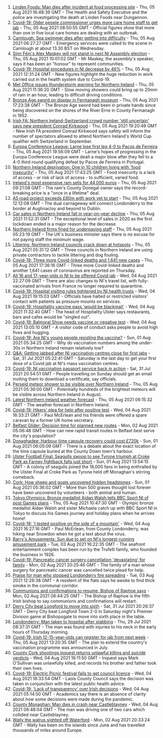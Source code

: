 1. [Linden Foods: Man dies after incident at food processing site](https://www.bbc.co.uk/news/uk-northern-ireland-58102060) - Thu, 05 Aug 2021 16:48:39 GMT - The Health and Safety Executive and the police are investigating the death at Linden Foods near Dungannon.
2. [Covid-19: Older people commissioner urges more care home staff to get jab](https://www.bbc.co.uk/news/uk-northern-ireland-58098341) - Thu, 05 Aug 2021 08:50:55 GMT - Official figures show that more than one in five local care homes are dealing with an outbreak.
3. [Carnlough: Sea swimmer dies after getting into difficulty](https://www.bbc.co.uk/news/uk-northern-ireland-58087650) - Thu, 05 Aug 2021 06:27:27 GMT - Emergency services were called to the scene in Carnlough at about 13.30 BST on Wednesday.
4. [Sinn Féin's Alex Maskey will not stand in next NI Assembly election](https://www.bbc.co.uk/news/uk-northern-ireland-58100954) - Thu, 05 Aug 2021 10:01:02 GMT - Mr Maskey, the assembly's speaker, says it has been an "honour" to represent communities.
5. [Covid-19: Hospital procedures in NI decrease by 46%](https://www.bbc.co.uk/news/uk-northern-ireland-58100956) - Thu, 05 Aug 2021 12:31:24 GMT - New figures highlight the huge reduction in work carried out in the health system due to Covid-19.
6. [Met Office issues thunderstorm warning for Northern Ireland](https://www.bbc.co.uk/news/uk-northern-ireland-58102048) - Thu, 05 Aug 2021 11:36:20 GMT - Slow moving showers could bring up to 20mm of rain in an hour, leading to difficult driving conditions.
7. [Bronze Age sword on display in Fermanagh museum](https://www.bbc.co.uk/news/uk-northern-ireland-58093268) - Thu, 05 Aug 2021 17:23:38 GMT - The Bronze Age sword had been in private hands since being discovered on the shores of the River Erne in County Fermanagh in 1952.
8. [Irish FA: Northern Ireland-Switzerland crowd number 'still uncertain' says new president Conrad Kirkwood](https://www.bbc.co.uk/sport/football/58108287) - Thu, 05 Aug 2021 19:20:49 GMT - New Irish FA president Conrad Kirkwood says safety will inform the number of spectators allowed to attend Northern Ireland's World Cup qualifier with Switzerland in September.
9. [Europa Conference League: Larne lose first leg 4-0 to Pacos de Ferreira](https://www.bbc.co.uk/sport/football/58062611) - Thu, 05 Aug 2021 19:56:09 GMT - Larne's hopes of progressing in the Europa Conference League were dealt a major blow after they fell to a 4-0 third round qualifying defeat by Pacos de Ferreira in Portugal.
10. [Northern Ireland deprivation: One in 10 children living with 'food insecurity'](https://www.bbc.co.uk/news/uk-northern-ireland-58100957) - Thu, 05 Aug 2021 17:43:25 GMT - Food insecurity is a lack of access - or risk of lack of access - to sufficient, varied food.
11. [Ireland's most expensive ram sells for 44,000 euros](https://www.bbc.co.uk/news/uk-northern-ireland-foyle-west-58098328) - Thu, 05 Aug 2021 09:21:08 GMT - The ram's County Donegal owner says the record-breaking price is a "once in a lifetime" deal.
12. [A5 road project exceeds £80m with work yet to start](https://www.bbc.co.uk/news/uk-northern-ireland-58090116) - Thu, 05 Aug 2021 12:12:08 GMT - The dual carriageway will connect Londonderry to the border at Aughnacloy and beyond to Dublin.
13. [Car sales in Northern Ireland fall in year-on-year decline](https://www.bbc.co.uk/news/uk-northern-ireland-58102058) - Thu, 05 Aug 2021 11:52:31 GMT - The exceptional level of sales in 2020 as the first lockdown ended is a major reason for the decrease.
14. [Northern Ireland firms fined for underpaying staff](https://www.bbc.co.uk/news/uk-northern-ireland-58090976) - Thu, 05 Aug 2021 05:23:19 GMT - The UK's business minister says there is no excuse for not paying staff the minimum wage.
15. [Littering: Northern Ireland councils crack down at hotspots](https://www.bbc.co.uk/news/uk-northern-ireland-57841202) - Thu, 05 Aug 2021 05:31:12 GMT - Three councils in Northern Ireland are using private contractors to tackle littering and dog fouling.
16. [Covid-19: Three more Covid-linked deaths and 1,641 new cases](https://www.bbc.co.uk/news/uk-northern-ireland-58104559) - Thu, 05 Aug 2021 17:36:16 GMT - Three more Covid-linked deaths and another 1,641 cases of coronavirus are reported on Thursday.
17. [All 16 and 17-year-olds in NI to be offered Covid jab](https://www.bbc.co.uk/news/uk-northern-ireland-58090121) - Wed, 04 Aug 2021 22:27:09 GMT - There are also changes to NI's travel list, with fully-vaccinated arrivals from France no longer required to quarantine.
18. [Covid-19: Hospital visiting rules tightened by NI health trusts](https://www.bbc.co.uk/news/uk-northern-ireland-58088267) - Wed, 04 Aug 2021 19:15:03 GMT - Officials have halted or restricted visitors' contact with patients as pressure mounts on services.
19. [Covid-19: Hospitality vaccine pass 'would be blackmail'](https://www.bbc.co.uk/news/uk-northern-ireland-58084640) - Wed, 04 Aug 2021 11:32:40 GMT - The head of Hospitality Ulster says restaurants, bars and cafes would be "singled out".
20. [Covid-19: Balmoral Show needs vaccine or negative test](https://www.bbc.co.uk/news/uk-northern-ireland-58088145) - Wed, 04 Aug 2021 13:05:10 GMT - A visitor code of conduct asks people to avoid high fives and hugging.
21. [Covid-19: Are NI's young people resisting the vaccine?](https://www.bbc.co.uk/news/uk-northern-ireland-57975927) - Sun, 01 Aug 2021 05:34:25 GMT - Why do vaccination numbers among the under-30s in Northern Ireland remain relatively low?
22. [Q&A: Getting jabbed after NI vaccination centres close for first jabs](https://www.bbc.co.uk/news/uk-northern-ireland-politics-57986801) - Sat, 31 Jul 2021 05:22:41 GMT - Saturday is the last day to get your first dose of a Covid jab at NI's mass vaccination centres.
23. [Covid-19: NI vaccination passport service back in action](https://www.bbc.co.uk/news/uk-northern-ireland-58024225) - Sat, 31 Jul 2021 20:54:51 GMT - People travelling on Sunday should get an email inviting them to download a certificate, say officials.
24. [Perseid meteor shower to be visible over Northern Ireland](https://www.bbc.co.uk/news/uk-northern-ireland-58090973) - Thu, 05 Aug 2021 05:36:00 GMT - Potentially hundreds of the brightest meteors will be visible across Northern Ireland in August.
25. [Latest Northern Ireland weather forecast](https://www.bbc.co.uk/news/uk-northern-ireland-26018439) - Thu, 05 Aug 2021 06:15:32 GMT - The weather forecast in Northern Ireland.
26. [Covid-19: Hikers' plea for help after positive test](https://www.bbc.co.uk/news/uk-northern-ireland-58075183) - Wed, 04 Aug 2021 16:33:21 GMT - Paul McErlean and his friends were offered a spare caravan by a former UK home secretary.
27. [Belfast Glider: Decision time for planned new routes](https://www.bbc.co.uk/news/uk-northern-ireland-politics-58005194) - Mon, 02 Aug 2021 05:06:48 GMT - How can new rapid transit routes in Belfast best serve the city's population?
28. [Donaghadee: Harbour time capsule recovery could cost £720k](https://www.bbc.co.uk/news/uk-northern-ireland-58034552) - Sun, 01 Aug 2021 06:05:09 GMT - There is a debate about the exact location of the time capsule buried at the County Down town's harbour.
29. [Ulster Football Final: Seagulls swoop to see Tyrone triumph at Croke Park as Farney fightback falls just short](https://www.bbc.co.uk/sport/gaelic-games/58047181) - Sun, 01 Aug 2021 13:54:15 GMT - A colony of seagulls joined the 18,000 fans in being enthralled by the Ulster Final at Croke Park as Tyrone held off Monaghan's stirring comeback.
30. [Cork: How sheep and goats uncovered hidden headstones](https://www.bbc.co.uk/news/world-europe-58026027) - Sun, 01 Aug 2021 05:36:02 GMT - More than 500 graves thought lost forever have been uncovered by volunteers - both animal and human.
31. [Tokyo Olympics: Bronze medallist Aidan Walsh tells BBC Sport NI of post Games plans](https://www.bbc.co.uk/sport/av/olympics/58102188) - Thu, 05 Aug 2021 10:47:30 GMT - Olympic bronze medallist Aidan Walsh and sister Michaela catch up with BBC Sport NI in Tokyo to discuss his Games journey and holiday plans when he arrives home!
32. [Covid-19: 'I tested positive on the side of a mountain'](https://www.bbc.co.uk/news/uk-northern-ireland-58093265) - Wed, 04 Aug 2021 16:27:16 GMT - Paul McErlean, from County Londonderry, was hiking near Snowdon when he got a text about the virus.
33. [Barry's Amusements: Sun due to set on NI's longest-running amusement park](https://www.bbc.co.uk/news/uk-northern-ireland-58078572) - Tue, 03 Aug 2021 16:22:35 GMT - The seafront entertainment complex has been run by the Trufelli family, who founded the business in 1926.
34. [Covid-19: Pancreatic cancer surgery cancellation 'devastating' for family](https://www.bbc.co.uk/news/uk-northern-ireland-58064310) - Mon, 02 Aug 2021 20:25:46 GMT - The family of a man whose surgery for pancreatic cancer was cancelled twice plead for help.
35. [Praise for man who stopped Londonderry fire spreading](https://www.bbc.co.uk/news/uk-northern-ireland-foyle-west-58057183) - Tue, 03 Aug 2021 12:26:38 GMT - A resident of the flats says he awoke to find thick smoke in the communal corridor.
36. [Communions and confirmations to resume, Bishop of Raphoe says](https://www.bbc.co.uk/news/world-europe-58054520) - Mon, 02 Aug 2021 08:44:25 GMT - The Bishop of Raphoe is the fifth Irish bishop to say communions and confirmations will restart.
37. [Derry City beat Longford to move into sixth](https://www.bbc.co.uk/sport/football/58022304) - Sat, 31 Jul 2021 20:26:37 GMT - Derry City beat Longford Town 2-0 in Saturday night's Premier Division game at Bishopsgate to move into sixth place in the table.
38. [Londonderry: Man taken to hospital after stabbing](https://www.bbc.co.uk/news/uk-northern-ireland-foyle-west-58010383) - Thu, 29 Jul 2021 08:37:31 GMT - The man was found with injuries to his neck in the early hours of Thursday morning.
39. [Covid-19: Irish 12-15-year-olds can register for jab from next week](https://www.bbc.co.uk/news/world-europe-58102051) - Thu, 05 Aug 2021 13:20:35 GMT - The plan to extend the country's vaccination programme was announced in July.
40. [County Cork shootings inquest returns unlawful killing and suicide verdicts](https://www.bbc.co.uk/news/world-europe-58091329) - Wed, 04 Aug 2021 16:11:50 GMT - Inquest says Mark O’Sullivan was unlawfully killed, and records his brother and father took their own lives.
41. [Covid-19: Electric Picnic festival fails to get council licence](https://www.bbc.co.uk/news/world-europe-58093962) - Wed, 04 Aug 2021 18:33:54 GMT - Laois County Council says the decision was taken in conjunction with the latest public health advice.
42. [Covid-19: 'Lack of transparency' over Irish decisions](https://www.bbc.co.uk/news/world-europe-58078133) - Wed, 04 Aug 2021 05:14:50 GMT - Academics say there is an absence of clarity about how some decisions were made during the pandemic.
43. [County Monaghan: Man dies in crash near Castleblayney](https://www.bbc.co.uk/news/world-europe-58084003) - Wed, 04 Aug 2021 06:48:04 GMT - The man was driving one of two cars which collided near Castleblayney.
44. [Wally the walrus sighted off Waterford](https://www.bbc.co.uk/news/uk-england-cornwall-58065003) - Mon, 02 Aug 2021 20:33:24 GMT - Wally has been on the islands since June and has travelled thousands of miles around Europe.
